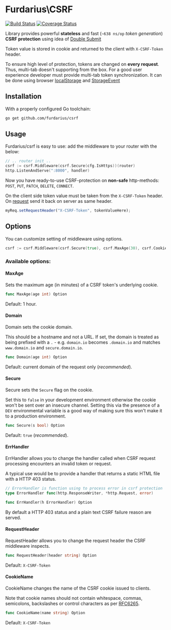 # Furdarius\CSRF
[![Build Status](https://travis-ci.org/Furdarius/csrf.svg?branch=master)](https://travis-ci.org/Furdarius/csrf) [![Coverage Status](https://coveralls.io/repos/github/Furdarius/csrf/badge.svg?branch=master)](https://coveralls.io/github/Furdarius/csrf?branch=master)

Library provides powerful **stateless** and fast (`~638 ns/op` *token generation*) **CSRF protection** using idea of [Double Submit](https://www.owasp.org/index.php/Cross-Site_Request_Forgery_(CSRF)_Prevention_Cheat_Sheet#Double_Submit_Cookie)

Token value is stored in cookie and returned to the client with `X-CSRF-Token` header.

To ensure high level of protection, tokens are changed on **every request**. Thus, multi-tab doesn't supporting from the box. For a good user experience developer must provide multi-tab token synchronization. It can be done using browser [localStorage](https://developer.mozilla.org/en-US/docs/Web/API/Storage/LocalStorage) and [StorageEvent](https://developer.mozilla.org/en-US/docs/Web/API/StorageEvent)

## Installation

With a properly configured Go toolchain:
```sh
go get github.com/furdarius/csrf
```

## Usage

Furdarius/csrf is easy to use: add the middleware to your router with the below:
    
```go
// .. router init ..
csrf := csrf.Middleware(csrf.Secure(cfg.IsHttps))(router)
http.ListenAndServe(":8000", handler)
```

Now you have ready-to-use CSRF-protection on **non-safe** http-methods: `POST`, `PUT`, `PATCH`, `DELETE`, `CONNECT`.

On the client side token value must be taken from the `X-CSRF-Token` header. On [request](https://developer.mozilla.org/en-US/docs/Web/API/XMLHttpRequest/setRequestHeader) send it back on server as same header.

```javascript
myReq.setRequestHeader("X-CSRF-Token", tokenValueHere);
```


## Options

You can customize setting of middleware using options.


```go
csrf := csrf.Middleware(csrf.Secure(true), csrf.MaxAge(30), csrf.CookieName("MYNAME"))
```

### Available options:


#### MaxAge
Sets the maximum age (in minutes) of a CSRF token's underlying cookie.

```go
func MaxAge(age int) Option
```

Default: 1 hour.

#### Domain
Domain sets the cookie domain.

This should be a hostname and not a URL. If set, the domain is treated as
being prefixed with a `.` - e.g. `domain.io` becomes `.domain.io` and
matches `www.domain.io` and `secure.domain.io`.

```go
func Domain(age int) Option
```

Default: current domain of the request only (*recommended*).

#### Secure

Secure sets the `Secure` flag on the cookie.

Set this to `false` in your development environment otherwise the cookie won't
be sent over an insecure channel. Setting this via the presence of a `DEV`
environmental variable is a good way of making sure this won't make it to a production environment.


```go
func Secure(s bool) Option
```

 Default: `true` (*recommended*).

#### ErrHandler

ErrHandler allows you to change the handler called when CSRF request processing encounters an invalid token or request.

A typical use would be to provide a handler that returns a static HTML file with a HTTP 403 status.

```go
// ErrorHandler is function using to process error in csrf protection
type ErrorHandler func(http.ResponseWriter, *http.Request, error)

func ErrHandler(h ErrorHandler) Option
```

By default a HTTP 403 status and a plain text CSRF failure reason are served.

#### RequestHeader

RequestHeader allows you to change the request header the CSRF middleware inspects.

```go
func RequestHeader(header string) Option 
```

Default: `X-CSRF-Token`


#### CookieName

CookieName changes the name of the CSRF cookie issued to clients.

 Note that cookie names should not contain whitespace, commas, semicolons, backslashes or control characters as per [RFC6265](https://tools.ietf.org/html/rfc6265).

```go
func CookieName(name string) Option
```

Default: `X-CSRF-Token`
